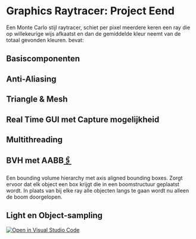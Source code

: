 # Graphics Raytracer: Project Eend
Een Monte Carlo stijl raytracer, schiet per pixel meerdere keren een ray die op willekeurige wijs
afkaatst en dan de gemiddelde kleur neemt van de totaal gevonden kleuren. bevat:

## Basiscomponenten

## Anti-Aliasing

## Triangle & Mesh

## Real Time GUI met Capture mogelijkheid

## Multithreading

## BVH met AABB[🖇](project_eend/src/main/java/proeend/hittable/BBNode.java)
Een bounding volume hierarchy met axis aligned bounding boxes. 
Zorgt ervoor dat elk object een box krijgt die in een boomstructuur geplaatst wordt. 
In plaats van bij elke ray alle objecten langs te gaan wordt nu alleen de boom doorgelopen.

## Light en Object-sampling



[![Open in Visual Studio Code](https://classroom.github.com/assets/open-in-vscode-718a45dd9cf7e7f842a935f5ebbe5719a5e09af4491e668f4dbf3b35d5cca122.svg)](https://classroom.github.com/online_ide?assignment_repo_id=11716330&assignment_repo_type=AssignmentRepo)
